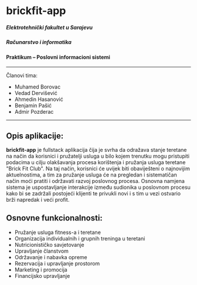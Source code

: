 # brickfit-app

##### Elektrotehnički fakultet u Sarajevu
##### Računarstvo i informatika
#### Praktikum – Poslovni informacioni sistemi

------------

 Članovi tima:
 - Muhamed Borovac
 - Vedad Dervišević
 - Ahmedin Hasanović
 - Benjamin Pašić
 - Admir Pozderac

------------

## Opis aplikacije:

**brickfit-app** je fullstack aplikacija čija je svrha da odražava stanje teretane na način da korisnici i pružatelji usluga u bilo kojem trenutku mogu pristupiti podacima u cilju olakšavanja procesa korištenja i pružanja usluga teretane "Brick Fit Club". Na taj način, korisnici će uvijek biti obaviješteni o najnovijim aktuelnostima, a tim za pružanje usluga će na pregledan i sistematičan način moći pratiti i održavati razvoj poslovnog procesa. Osnovna namjena sistema je uspostavljanje interakcije između sudionika u poslovnom procesu kako bi se zadržali postojeći klijenti te privukli novi i s tim u vezi ostvario brži napredak i veći profit.

## Osnovne funkcionalnosti:
- Pružanje usluga fitness-a i teretane
- Organizacija individualnih i grupnih treninga u teretani
- Nutricionističko savjetovanje
- Upravljanje članstvom
- Održavanje i nabavka opreme
- Rezervacija i upravljanje prostorom
- Marketing i promocija
- Financijsko upravljanje
